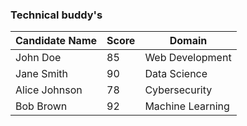 ### Technical buddy's 
| Candidate Name | Score | Domain       |
|----------------|-------|--------------|
| John Doe       | 85    | Web Development |
| Jane Smith     | 90    | Data Science  |
| Alice Johnson  | 78    | Cybersecurity |
| Bob Brown      | 92    | Machine Learning |